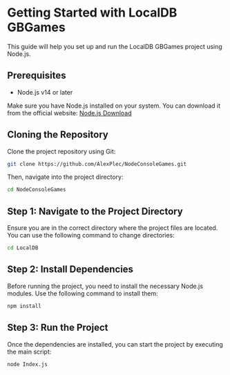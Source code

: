 # Getting Started with LocalDB GBGames

This guide will help you set up and run the LocalDB GBGames project using Node.js.

## Prerequisites

- Node.js v14 or later

Make sure you have Node.js installed on your system. You can download it from the official website: [Node.js Download](https://nodejs.org/en/download/)

## Cloning the Repository

Clone the project repository using Git:

```sh
git clone https://github.com/AlexPlec/NodeConsoleGames.git
```

Then, navigate into the project directory:

```sh
cd NodeConsoleGames
```

## Step 1: Navigate to the Project Directory

Ensure you are in the correct directory where the project files are located. You can use the following command to change directories:

```sh
cd LocalDB
```

## Step 2: Install Dependencies

Before running the project, you need to install the necessary Node.js modules. Use the following command to install them:

```sh
npm install
```

## Step 3: Run the Project

Once the dependencies are installed, you can start the project by executing the main script:

```sh
node Index.js
```
